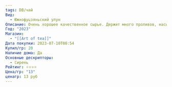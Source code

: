 ```yaml
---
tags: DB/чай
Вид:
  - Южнофуцзяньский улун
Описание: Очень хорошее качественное сырье. Держит много проливов, насыщенный аромат. Не фанат Тегуанинь, но этот вероятно самый лучший из того, что пробовал. Заваривал как проливами, так и настаиванием.
Год: "2023"
Магазин:
  - "[[Art of tea]]"
Дата покупки: 2023-07-10T00:54
Купил/гр: 20
Наличие дома: Да
Основные дескрипторы:
  - Сирень
Рейтинг: ⭐️⭐️⭐️⭐️
Цена/гр: "13"
ценагр: 13 руб
---
```

